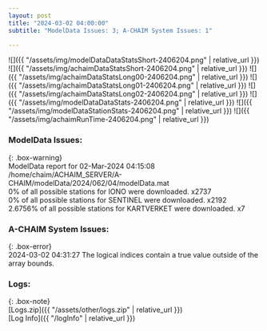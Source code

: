 ```yaml
---
layout: post
title: "2024-03-02 04:00:00"
subtitle: "ModelData Issues: 3; A-CHAIM System Issues: 1"

---
```


![]({{ "/assets/img/modelDataDataStatsShort-2406204.png" | relative_url }})
![]({{ "/assets/img/achaimDataStatsShort-2406204.png" | relative_url }})
![]({{ "/assets/img/achaimDataStatsLong00-2406204.png" | relative_url }})
![]({{ "/assets/img/achaimDataStatsLong01-2406204.png" | relative_url }})
![]({{ "/assets/img/achaimDataStatsLong02-2406204.png" | relative_url }})
![]({{ "/assets/img/modelDataDataStats-2406204.png" | relative_url }})
![]({{ "/assets/img/modelDataStationStats-2406204.png" | relative_url }})
![]({{ "/assets/img/achaimRunTime-2406204.png" | relative_url }})


### ModelData Issues:  
  
{: .box-warning}  
 ModelData report for 02-Mar-2024 04:15:08   
 /home/chaim/ACHAIM_SERVER/A-CHAIM/modelData/2024/062/04/modelData.mat   
 0% of all possible stations for IONO were downloaded. x2737   
 0% of all possible stations for SENTINEL were downloaded. x2192   
 2.6756% of all possible stations for KARTVERKET were downloaded. x7   
  
### A-CHAIM System Issues:  
  
{: .box-error}  
2024-03-02 04:31:27 The logical indices contain a true value outside of the array bounds.  

### Logs:  
  
{: .box-note}  
[Logs.zip]({{ "/assets/other/logs.zip" | relative_url }})  
[Log Info]({{ "/logInfo" | relative_url }})  
